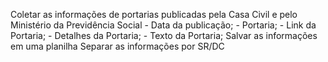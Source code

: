 Coletar as informações de portarias publicadas pela Casa Civil e pelo Ministério da Previdência Social
    - Data da publicação;
    - Portaria;
    - Link da Portaria;
    - Detalhes da Portaria;
    - Texto da Portaria;
Salvar as informações em uma planilha
Separar as informações por SR/DC

